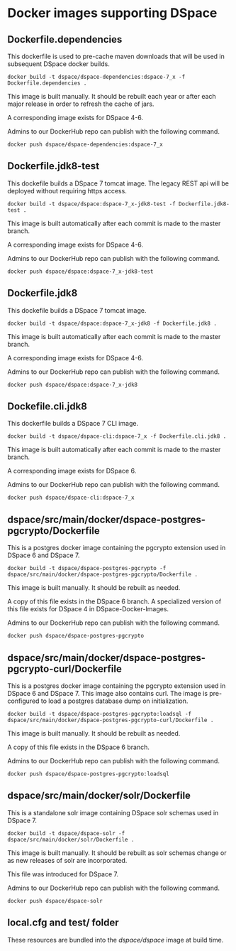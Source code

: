 # Docker images supporting DSpace

## Dockerfile.dependencies

This dockerfile is used to pre-cache maven downloads that will be used in subsequent DSpace docker builds.
```
docker build -t dspace/dspace-dependencies:dspace-7_x -f Dockerfile.dependencies .
```

This image is built manually.  It should be rebuilt each year or after each major release in order to refresh the cache of jars.  

A corresponding image exists for DSpace 4-6.

Admins to our DockerHub repo can publish with the following command.
```
docker push dspace/dspace-dependencies:dspace-7_x
```

## Dockerfile.jdk8-test

This dockefile builds a DSpace 7 tomcat image.  The legacy REST api will be deployed without requiring https access.

```
docker build -t dspace/dspace:dspace-7_x-jdk8-test -f Dockerfile.jdk8-test .
```

This image is built automatically after each commit is made to the master branch.

A corresponding image exists for DSpace 4-6.

Admins to our DockerHub repo can publish with the following command.
```
docker push dspace/dspace:dspace-7_x-jdk8-test
```

## Dockerfile.jdk8

This dockefile builds a DSpace 7 tomcat image.
```
docker build -t dspace/dspace:dspace-7_x-jdk8 -f Dockerfile.jdk8 .
```

This image is built automatically after each commit is made to the master branch.

A corresponding image exists for DSpace 4-6.

Admins to our DockerHub repo can publish with the following command.
```
docker push dspace/dspace:dspace-7_x-jdk8
```

## Dockefile.cli.jdk8

This dockerfile builds a DSpace 7 CLI image.
```
docker build -t dspace/dspace-cli:dspace-7_x -f Dockerfile.cli.jdk8 .
```

This image is built automatically after each commit is made to the master branch.

A corresponding image exists for DSpace 6.

Admins to our DockerHub repo can publish with the following command.
```
docker push dspace/dspace-cli:dspace-7_x
```

## dspace/src/main/docker/dspace-postgres-pgcrypto/Dockerfile

This is a postgres docker image containing the pgcrypto extension used in DSpace 6 and DSpace 7.
```
docker build -t dspace/dspace-postgres-pgcrypto -f dspace/src/main/docker/dspace-postgres-pgcrypto/Dockerfile .
```

This image is built manually.  It should be rebuilt as needed.

A copy of this file exists in the DSpace 6 branch.  A specialized version of this file exists for DSpace 4 in DSpace-Docker-Images.

Admins to our DockerHub repo can publish with the following command.
```
docker push dspace/dspace-postgres-pgcrypto
```

## dspace/src/main/docker/dspace-postgres-pgcrypto-curl/Dockerfile

This is a postgres docker image containing the pgcrypto extension used in DSpace 6 and DSpace 7.
This image also contains curl.  The image is pre-configured to load a postgres database dump on initialization.
```
docker build -t dspace/dspace-postgres-pgcrypto:loadsql -f dspace/src/main/docker/dspace-postgres-pgcrypto-curl/Dockerfile .
```

This image is built manually.  It should be rebuilt as needed.

A copy of this file exists in the DSpace 6 branch.

Admins to our DockerHub repo can publish with the following command.
```
docker push dspace/dspace-postgres-pgcrypto:loadsql
```

## dspace/src/main/docker/solr/Dockerfile

This is a standalone solr image containing DSpace solr schemas used in DSpace 7.
```
docker build -t dspace/dspace-solr -f dspace/src/main/docker/solr/Dockerfile .
```

This image is built manually.  It should be rebuilt as solr schemas change or as new releases of solr are incorporated.

This file was introduced for DSpace 7.

Admins to our DockerHub repo can publish with the following command.
```
docker push dspace/dspace-solr
```

## local.cfg and test/ folder

These resources are bundled into the _dspace/dspace_ image at build time.
